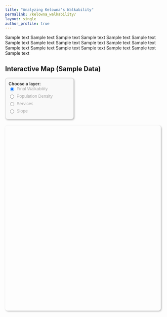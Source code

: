 ```yaml
---
title: "Analyzing Kelowna's Walkability"
permalink: /kelowna_walkability/
layout: single
author_profile: true
---
```


Sample text Sample text Sample text Sample text Sample text Sample text Sample text Sample text Sample text Sample text Sample text Sample text Sample text Sample text Sample text Sample text Sample text Sample text Sample text 

## Interactive Map (Sample Data)

<!-- Container for two columns -->
<div id="map-container">
  <!-- Left column: legend / controls -->
  <div id="controls-box">
    <strong>Choose a layer:</strong>
    <label><input type="radio" name="layer" value="walkability" checked> Final Walkability</label>
    <label><input type="radio" name="layer" value="density"> Population Density</label>
    <label><input type="radio" name="layer" value="services"> Services</label>
    <label><input type="radio" name="layer" value="slope"> Slope</label>
  </div>

  <!-- Right column: map -->
  <div id="map"></div>
</div>

<style>
/* Two-column container */
#map-container {
  display: flex;
  flex-wrap: wrap; /* stacks columns on small screens */
  gap: 20px;
}

/* Controls box (left column) */
#controls-box {
  flex: 0 0 200px; /* fixed width */
  padding: 10px;
  background-color: #f9f9f9;
  border: 1px solid #ccc;
  border-radius: 8px;
  box-shadow: 2px 2px 5px rgba(0,0,0,0.3);
  font-family: Arial, sans-serif;
  color: #333333;
  font-size: 14px;
}

/* Radio button labels */
#controls-box label {
  display: flex;
  align-items: center;
  margin-bottom: 8px; /* vertical gap between options */
  cursor: pointer;
  color: darkgrey;
}

/* Space between radio button and text */
#controls-box input[type="radio"] {
  margin-right: 8px;
}

/* Map (right column) */
#map {
  flex: 1 1 0;      /* take remaining space */
  min-width: 300px;  /* don't shrink too small */
  height: 600px;
  border-radius: 8px;
  box-shadow: 2px 2px 5px rgba(0,0,0,0.3);
}
</style>

<!-- Leaflet CSS -->
<link rel="stylesheet" href="https://unpkg.com/leaflet/dist/leaflet.css" />

<!-- Leaflet JS -->
<script src="https://unpkg.com/leaflet/dist/leaflet.js"></script>

<script>
  // Initialize map
  var map = L.map('map').setView([49.8879, -119.4960], 13);

  // Add base map
  L.tileLayer('https://{s}.tile.openstreetmap.org/{z}/{x}/{y}.png', {
    attribution: '&copy; OpenStreetMap contributors'
  }).addTo(map);

  // Placeholder GeoJSON layers
  var walkability = L.geoJSON({
    "type": "FeatureCollection",
    "features": [
      { "type": "Feature", "properties": {"name": "Downtown"}, "geometry": {"type": "Polygon", "coordinates": [[[-119.5,49.88],[-119.48,49.88],[-119.48,49.89],[-119.5,49.89],[-119.5,49.88]]]}}
    ]
  }, {style: {color: "blue", fillOpacity: 0.4}}).addTo(map);

  var density = L.geoJSON({
    "type": "FeatureCollection",
    "features": [
      { "type": "Feature", "properties": {"name": "Midtown"}, "geometry": {"type": "Polygon", "coordinates": [[[-119.49,49.885],[-119.47,49.885],[-119.47,49.895],[-119.49,49.895],[-119.49,49.885]]]}}
    ]
  }, {style: {color: "green", fillOpacity: 0.4}});

  var services = L.geoJSON({
    "type": "FeatureCollection",
    "features": [
      { "type": "Feature", "properties": {"name": "Pandosy"}, "geometry": {"type": "Polygon", "coordinates": [[[-119.495,49.882],[-119.475,49.882],[-119.475,49.892],[-119.495,49.892],[-119.495,49.882]]]}}
    ]
  }, {style: {color: "orange", fillOpacity: 0.4}});

  var slope = L.geoJSON({
    "type": "FeatureCollection",
    "features": [
      { "type": "Feature", "properties": {"name": "Upper Mission"}, "geometry": {"type": "Polygon", "coordinates": [[[-119.51,49.88],[-119.49,49.88],[-119.49,49.89],[-119.51,49.89],[-119.51,49.88]]]}}
    ]
  }, {style: {color: "red", fillOpacity: 0.4}});

  // Layer mapping
  var layers = {
    walkability: walkability,
    density: density,
    services: services,
    slope: slope
  };

  // Radio button logic to show only one layer at a time
  document.querySelectorAll('input[name="layer"]').forEach(function(radio) {
    radio.addEventListener('change', function() {
      // Remove all layers
      for (let key in layers) {
        map.removeLayer(layers[key]);
      }
      // Add selected layer
      map.addLayer(layers[this.value]);
    });
  });
</script>
